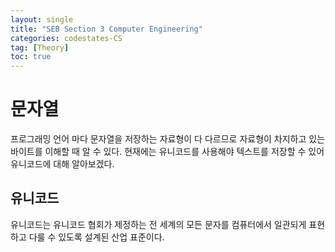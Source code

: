 ```yaml
---
layout: single
title: "SEB Section 3 Computer Engineering"
categories: codestates-CS
tag: [Theory]
toc: true
---
```


# 문자열

프로그래밍 언어 마다 문자열을 저장하는 자료형이 다 다르므로 자료형이 차지하고 있는 바이트를 이해할 때 알 수 있다. 현재에는 유니코드를 사용해야 텍스트를 저장할 수 있어 유니코드에 대해 알아보겠다.

## 유니코드

유니코드는 유니코드 협회가 제정하는 전 세계의 모든 문자를 컴퓨터에서 일관되게 표현하고 다룰 수 있도록 설계된 산업 표준이다.
